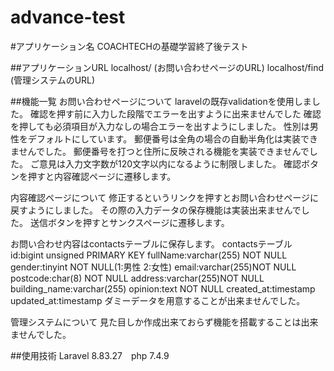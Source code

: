 # advance-test

#アプリケーション名
COACHTECHの基礎学習終了後テスト

##アプリケーションURL
localhost/ (お問い合わせページのURL)
localhost/find (管理システムのURL)

##機能一覧
お問い合わせページについて
laravelの既存validationを使用しました。
確認を押す前に入力した段階でエラーを出すように出来ませんでした
確認を押しても必須項目が入力なしの場合エラーを出すようにしました。
性別は男性をデフォルトにしています。
郵便番号は全角の場合の自動半角化は実装できませんでした。
郵便番号を打つと住所に反映される機能を実装できませんでした。
ご意見は入力文字数が120文字以内になるように制限しました。
確認ボタンを押すと内容確認ページに遷移します。

内容確認ページについて
修正するというリンクを押すとお問い合わせページに戻すようにしました。
その際の入力データの保存機能は実装出来ませんでした。
送信ボタンを押すとサンクスページに遷移します。

お問い合わせ内容はcontactsテーブルに保存します。
contactsテーブル
id:bigint unsigned PRIMARY KEY
fullName:varchar(255) NOT NULL
gender:tinyint NOT NULL(1:男性 2:女性)
email:varchar(255)NOT NULL
postcode:char(8) NOT NULL
address:varchar(255)NOT NULL
building_name:varchar(255)
opinion:text NOT NULL
created_at:timestamp
updated_at:timestamp
ダミーデータを用意することが出来ませんでした。

管理システムについて
見た目しか作成出来ておらず機能を搭載することは出来ませんでした。


##使用技術
Laravel 8.83.27　php 7.4.9

